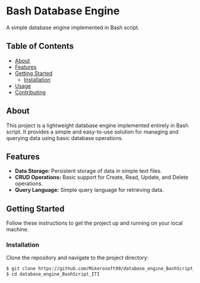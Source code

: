 # Bash Database Engine

A simple database engine implemented in Bash script.

## Table of Contents

- [About](#about)
- [Features](#features)
- [Getting Started](#getting-started)
  - [Installation](#installation)
- [Usage](#usage)
- [Contributing](#contributing)

## About

This project is a lightweight database engine implemented entirely in Bash script. It provides a simple and easy-to-use solution for managing and querying data using basic database operations.

## Features

- **Data Storage:** Persistent storage of data in simple text files.
- **CRUD Operations:** Basic support for Create, Read, Update, and Delete operations.
- **Query Language:** Simple query language for retrieving data.

## Getting Started

Follow these instructions to get the project up and running on your local machine.


### Installation

Clone the repository and navigate to the project directory:

```bash
$ git clone https://github.com/Mikerosoft99/database_engine_BashScript_ITI.git
$ cd database_engine_BashScript_ITI
